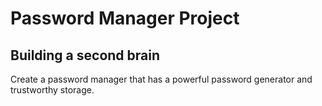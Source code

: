 # Password Manager Project
## Building a second brain 
Create a password manager that has a powerful password generator and trustworthy storage. 
